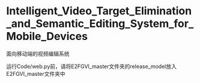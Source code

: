 # Intelligent_Video_Target_Elimination_and_Semantic_Editing_System_for_Mobile_Devices
面向移动端的视频编辑系统


运行Code/web.py前，请将E2FGVI_master文件夹的release_model放入E2FGVI_master文件夹中